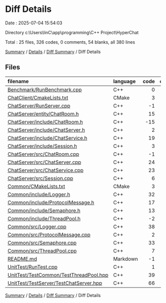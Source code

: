 # Diff Details

Date : 2025-07-04 15:54:03

Directory c:\\Users\\linC\\app\\programming\\C++ Project\\HyperChat

Total : 25 files,  326 codes, 0 comments, 54 blanks, all 380 lines

[Summary](results.md) / [Details](details.md) / [Diff Summary](diff.md) / Diff Details

## Files
| filename | language | code | comment | blank | total |
| :--- | :--- | ---: | ---: | ---: | ---: |
| [Benchmark/RunBenchmark.cpp](/Benchmark/RunBenchmark.cpp) | C++ | 0 | 0 | -1 | -1 |
| [ChatClient/CmakeLists.txt](/ChatClient/CmakeLists.txt) | CMake | 3 | 0 | 1 | 4 |
| [ChatServer/RunServer.cpp](/ChatServer/RunServer.cpp) | C++ | -1 | 0 | 0 | -1 |
| [ChatServer/entity/ChatRoom.h](/ChatServer/entity/ChatRoom.h) | C++ | 15 | 0 | 2 | 17 |
| [ChatServer/include/ChatRoom.h](/ChatServer/include/ChatRoom.h) | C++ | -15 | 0 | -2 | -17 |
| [ChatServer/include/ChatServer.h](/ChatServer/include/ChatServer.h) | C++ | 2 | 0 | 2 | 4 |
| [ChatServer/include/ChatService.h](/ChatServer/include/ChatService.h) | C++ | 19 | 0 | 4 | 23 |
| [ChatServer/include/Session.h](/ChatServer/include/Session.h) | C++ | 3 | 0 | 0 | 3 |
| [ChatServer/src/ChatRoom.cpp](/ChatServer/src/ChatRoom.cpp) | C++ | -1 | 0 | 0 | -1 |
| [ChatServer/src/ChatServer.cpp](/ChatServer/src/ChatServer.cpp) | C++ | 24 | 0 | 1 | 25 |
| [ChatServer/src/ChatService.cpp](/ChatServer/src/ChatService.cpp) | C++ | 23 | 0 | 6 | 29 |
| [ChatServer/src/Session.cpp](/ChatServer/src/Session.cpp) | C++ | 6 | 0 | 1 | 7 |
| [Common/CMakeLists.txt](/Common/CMakeLists.txt) | CMake | 3 | 0 | 0 | 3 |
| [Common/include/Logger.h](/Common/include/Logger.h) | C++ | 32 | 0 | 0 | 32 |
| [Common/include/ProtocolMessage.h](/Common/include/ProtocolMessage.h) | C++ | 17 | 0 | 1 | 18 |
| [Common/include/Semaphore.h](/Common/include/Semaphore.h) | C++ | 13 | 0 | 5 | 18 |
| [Common/include/ThreadPool.h](/Common/include/ThreadPool.h) | C++ | -2 | 0 | 0 | -2 |
| [Common/src/Logger.cpp](/Common/src/Logger.cpp) | C++ | 38 | 0 | 9 | 47 |
| [Common/src/ProtocolMessage.cpp](/Common/src/ProtocolMessage.cpp) | C++ | 2 | 0 | 2 | 4 |
| [Common/src/Semaphore.cpp](/Common/src/Semaphore.cpp) | C++ | 33 | 0 | 4 | 37 |
| [Common/src/ThreadPool.cpp](/Common/src/ThreadPool.cpp) | C++ | 7 | 0 | 0 | 7 |
| [README.md](/README.md) | Markdown | -1 | 0 | 0 | -1 |
| [UnitTest/RunTest.cpp](/UnitTest/RunTest.cpp) | C++ | 1 | 0 | 0 | 1 |
| [UnitTest/TestCommon/TestThreadPool.hpp](/UnitTest/TestCommon/TestThreadPool.hpp) | C++ | 39 | 0 | 6 | 45 |
| [UnitTest/TestServer/TestChatServer.hpp](/UnitTest/TestServer/TestChatServer.hpp) | C++ | 66 | 0 | 13 | 79 |

[Summary](results.md) / [Details](details.md) / [Diff Summary](diff.md) / Diff Details